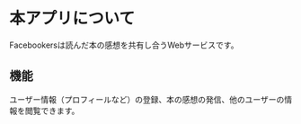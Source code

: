 # 本アプリについて

Facebookersは読んだ本の感想を共有し合うWebサービスです。

## 機能

ユーザー情報（プロフィールなど）の登録、本の感想の発信、他のユーザーの情報を閲覧できます。